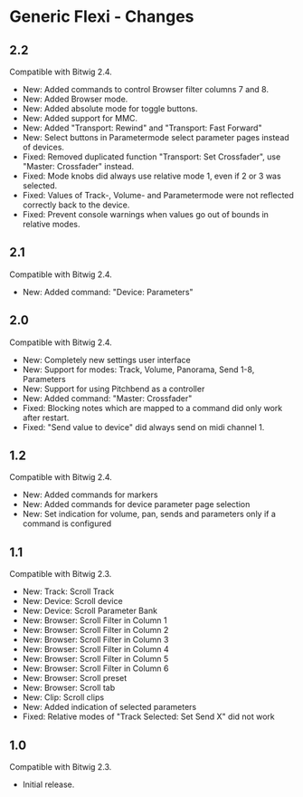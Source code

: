 # Generic Flexi - Changes

## 2.2

Compatible with Bitwig 2.4.

* New: Added commands to control Browser filter columns 7 and 8.
* New: Added Browser mode.
* New: Added absolute mode for toggle buttons.
* New: Added support for MMC.
* New: Added "Transport: Rewind" and "Transport: Fast Forward"
* New: Select buttons in Parametermode select parameter pages instead of devices.
* Fixed: Removed duplicated function "Transport: Set Crossfader", use "Master: Crossfader" instead.
* Fixed: Mode knobs did always use relative mode 1, even if 2 or 3 was selected.
* Fixed: Values of Track-, Volume- and Parametermode were not reflected correctly back to the device.
* Fixed: Prevent console warnings when values go out of bounds in relative modes.

## 2.1

Compatible with Bitwig 2.4.

* New: Added command: "Device: Parameters"

## 2.0

Compatible with Bitwig 2.4.

* New: Completely new settings user interface
* New: Support for modes: Track, Volume, Panorama, Send 1-8, Parameters
* New: Support for using Pitchbend as a controller
* New: Added command: "Master: Crossfader"
* Fixed: Blocking notes which are mapped to a command did only work after restart.
* Fixed: "Send value to device" did always send on midi channel 1.

## 1.2

Compatible with Bitwig 2.4.

* New: Added commands for markers
* New: Added commands for device parameter page selection
* New: Set indication for volume, pan, sends and parameters only if a command is configured

## 1.1

Compatible with Bitwig 2.3.

* New: Track: Scroll Track
* New: Device: Scroll device
* New: Device: Scroll Parameter Bank
* New: Browser: Scroll Filter in Column 1
* New: Browser: Scroll Filter in Column 2
* New: Browser: Scroll Filter in Column 3
* New: Browser: Scroll Filter in Column 4
* New: Browser: Scroll Filter in Column 5
* New: Browser: Scroll Filter in Column 6
* New: Browser: Scroll preset
* New: Browser: Scroll tab
* New: Clip: Scroll clips
* New: Added indication of selected parameters
* Fixed: Relative modes of "Track Selected: Set Send X" did not work

## 1.0

Compatible with Bitwig 2.3.

* Initial release.

